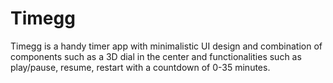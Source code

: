 # Timegg
Timegg is a handy timer app with minimalistic UI design and combination of components such as a 3D dial in the center and functionalities such as play/pause, resume, restart with a countdown of 0-35 minutes.


